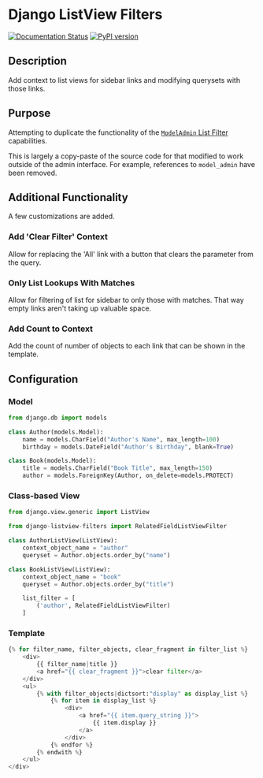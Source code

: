 # Django ListView Filters

[![Documentation Status](https://readthedocs.org/projects/django-listview-filters/badge/?version=latest)](https://django-listview-filters.readthedocs.io/en/latest/?badge=latest)
[![PyPI version](https://badge.fury.io/py/django-listview-filters.svg)](https://badge.fury.io/py/django-listview-filters)

## Description

Add context to list views for sidebar links and modifying querysets with those links.

## Purpose

Attempting to duplicate the functionality of the [`ModelAdmin` List Filter](https://docs.djangoproject.com/en/stable/ref/contrib/admin/filters/) capabilities.

This is largely a copy-paste of the source code for that modified to work outside of the admin interface. For example, references to `model_admin` have been removed.

## Additional Functionality

A few customizations are added.

### Add 'Clear Filter' Context

Allow for replacing the 'All' link with a button that clears the parameter from the query.

### Only List Lookups With Matches

Allow for filtering of list for sidebar to only those with matches. That way empty links aren't taking up valuable space.

### Add Count to Context

Add the count of number of objects to each link that can be shown in the template.

## Configuration

### Model

```python
from django.db import models

class Author(models.Model):
    name = models.CharField("Author's Name", max_length=100)
    birthday = models.DateField("Author's Birthday", blank=True)

class Book(models.Model):
    title = models.CharField("Book Title", max_length=150)
    author = models.ForeignKey(Author, on_delete=models.PROTECT)
```

### Class-based View

```python
from django.view.generic import ListView

from django-listview-filters import RelatedFieldListViewFilter

class AuthorListView(ListView):
    context_object_name = "author"
    queryset = Author.objects.order_by("name")

class BookListView(ListView):
    context_object_name = "book"
    queryset = Author.objects.order_by("title")

    list_filter = [
        ('author', RelatedFieldListViewFilter)
    ]
```

### Template

```python
{% for filter_name, filter_objects, clear_fragment in filter_list %}
    <div>
        {{ filter_name|title }}
        <a href="{{ clear_fragment }}">clear filter</a>
    </div>
    <ul>
        {% with filter_objects|dictsort:"display" as display_list %}
            {% for item in display_list %}
                <div>
                    <a href="{{ item.query_string }}">
                        {{ item.display }}
                    </a>
                </div>
            {% endfor %}
        {% endwith %}
    </ul>
</div>
```
